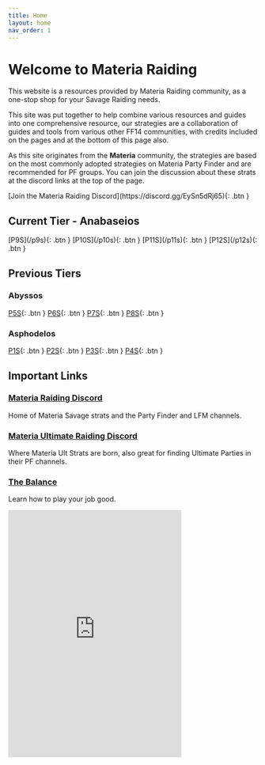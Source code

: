 ```yaml
---
title: Home
layout: home
nav_order: 1
---
```


# Welcome to Materia Raiding

This website is a resources provided by Materia Raiding community, as a one-stop shop for your Savage Raiding needs.

This site was put together to help combine various resources and guides into one comprehensive resource, our strategies are a collaboration of guides and tools from various other FF14 communities, with credits included on the pages and at the bottom of this page also.

As this site originates from the **Materia** community, the strategies are based on the most commonly adopted strategies on Materia Party Finder and are recommended for PF groups. You can join the discussion about these strats at the discord links at the top of the page.

<span class="fs-5">
[Join the Materia Raiding Discord](https://discord.gg/EySn5dRj65){: .btn }
</span>

## Current Tier - Anabaseios

<span class="fs-5">
[P9S](/p9s){: .btn }
[P10S](/p10s){: .btn }
[P11S](/p11s){: .btn }
[P12S](/p12s){: .btn }
</span>

## Previous Tiers

### Abyssos

[P5S](/p5s){: .btn }
[P6S](/p6s){: .btn }
[P7S](/){: .btn }
[P8S](/){: .btn }

### Asphodelos

[P1S](/){: .btn }
[P2S](/){: .btn }
[P3S](/){: .btn }
[P4S](/){: .btn }

## Important Links

### [Materia Raiding Discord](https://discord.gg/EySn5dRj65)
Home of Materia Savage strats and the Party Finder and LFM channels.

### [Materia Ultimate Raiding Discord](https://discord.gg/ArZz3b8PZV)
Where Materia Ult Strats are born, also great for finding Ultimate Parties in their PF channels.

### [The Balance](https://www.thebalanceffxiv.com/)
Learn how to play your job good.

<iframe src="https://discord.com/widget?id=895516967543390249&theme=dark" width="350" height="500" allowtransparency="true" frameborder="0" sandbox="allow-popups allow-popups-to-escape-sandbox allow-same-origin allow-scripts"></iframe>